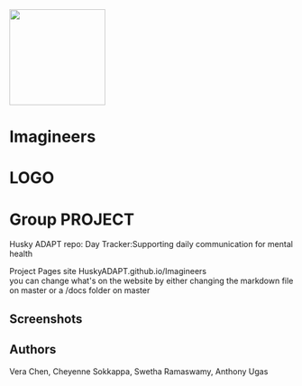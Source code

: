 <img src="https://lh3.googleusercontent.com/eyXOgLJMCtC35CDuz_1HQ22yfAtivYTJFYS2r2FMwtIbTZ9MoFWXfo2Y4yiqlLadqmKcXukSCs3I6nWdKyxSlXvrDnZzDy4Z0OvZ=w1652-h881-rw" width="170">

# Imagineers 


# LOGO

# Group PROJECT 
Husky ADAPT repo: Day Tracker:Supporting daily communication for mental health

Project Pages site HuskyADAPT.github.io/Imagineers	
you can change what's on the website by either changing the markdown file on master or a /docs folder on master


## Screenshots

## Authors
Vera Chen, Cheyenne Sokkappa, Swetha Ramaswamy, Anthony Ugas 
